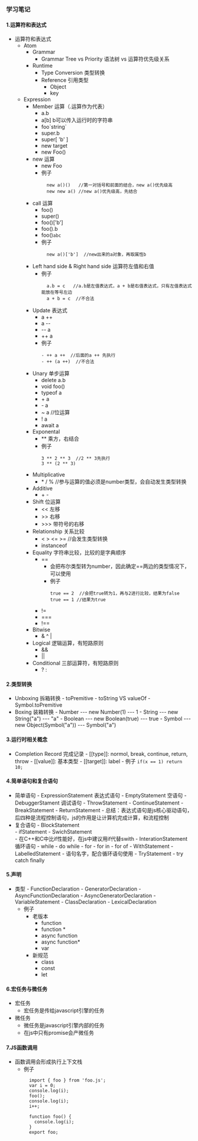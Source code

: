 ### 学习笔记
#### 1.运算符和表达式
- 运算符和表达式
    - Atom
      - Grammar
        - Grammar Tree vs Priority  语法树 vs 运算符优先级关系
      - Runtime
        - Type Conversion 类型转换
        - Reference 引用类型
          - Object
          - key
    - Expression
      - Member 运算（.运算作为代表）
        - a.b
        - a[b] b可以传入运行时的字符串
        - foo\`string`
        - super.b
        - super[ 'b' ]
        - new target
        - new Foo()
      - new 运算
        - new Foo
        - 例子
          ```
            new a()()   //第一对括号和前面的结合，new a()优先级高
            new new a() //new a()优先级高，先结合
          ```
      - call 运算
        - foo()
        - super()
        - foo()['b']
        - foo().b
        - foo()`abc`
        - 例子
          ```
            new a()['b']  //new出来的a对象，再取属性b
          ```
      - Left hand side & Right hand side 运算符左值和右值
        - 例子
          ```
            a.b = c   //a.b是左值表达式，a + b是右值表达式，只有左值表达式能放在等号左边
            a + b = c  //不合法
          ```
      - Update 表达式
        - a ++
        - a --
        - -- a
        - ++ a
        - 例子
          ```
          - ++ a ++  //后面的a ++ 先执行
          - ++ (a ++)  //不合法
          ```
      - Unary 单步运算
        - delete a.b
        - void foo()
        - typeof a
        - \+ a
        - \- a
        - ~ a  //位运算
        - ! a
        - await a 
      - Exponental 
        - ** 乘方，右结合
        - 例子
          ```
          3 ** 2 ** 3  //2 ** 3先执行
          3 ** (2 ** 3) 
          ```
      - Multiplicative
        - \* / % //参与运算的值必须是number类型，会自动发生类型转换
      - Additive
        - \+ -  
      - Shift 位运算
        - <<  左移
        - \>> 右移
        - \>>> 带符号的右移
      - Relationship 关系比较
        - < > <= >= //会发生类型转换 
        - instanceof
      - Equality 字符串比较，比较的是字典顺序
        - ==
          - 会把布尔类型转为number，因此确定==两边的类型情况下，可以使用
          - 例子
            ```
            true == 2  //会把true转为1，再与2进行比较，结果为false
            true == 1 //结果为true
            ```
        - !=
        - ===
        - !==
      - Bitwise
        - & ^ |
      - Logical 逻辑运算，有短路原则
        - && 
        - ||
      - Conditional 三部运算符，有短路原则
        - ? : 


    
#### 2.类型转换
- Unboxing 拆箱转换
      - toPremitive
      - toString VS valueOf
      - Symbol.toPremitive
- Boxing 装箱转换
      - Number  --- new Number(1) --- 1
      - String  --- new String("a")  --- "a"
      - Boolean --- new Boolean(true) --- true
      - Symbol  --- new Object(Symbol("a")) --- Symbol("a")
#### 3.运行时相关概念
 - Completion Record 完成记录 
        - \[[type]]: normol, break, continue, return, throw
        - \[[value]]: 基本类型
        - \[[target]]: label
        - 例子
          ```
            if(x == 1)
              return 10;
          ```
#### 4.简单语句和复合语句
- 简单语句
      - ExpressionStatement 表达式语句
      - EmptyStatement 空语句
      - DebuggerStament 调试语句
      - ThrowStatement 
      - ContinueStatement
      - BreakStatement
      - ReturnStatement
      - 总结：表达式语句是js核心驱动语句，后四种是流程控制语句，js的作用是让计算机完成计算，和流程控制
- 复合语句
      - BlockStatement  
      - ifStatement
      - SwichStatement  
        - 在C++和C中比if性能好，在js中建议用if代替swith
      - InterationStatement 循环语句
        - while
        - do while
        - for
        - for in
        - for of
      - WithStatement
      - LabelledStatement
        - 语句名字，配合循环语句使用
      - TryStatement
        - try catch finally
    
#### 5.声明
- 类型
      - FunctionDeclaration
      - GeneratorDeclaration
      - AsyncFunctionDeclaration
      - AsyncGeneratorDeclaration
      - VariableStatement
      - ClassDeclaration
      - LexicalDeclaration
    - 例子
      - 老版本
        - function
        - function *
        - async function
        - async function*
        - var
      - 新规范
        - class
        - const 
        - let
#### 6.宏任务与微任务
- 宏任务
    - 宏任务是传给javascript引擎的任务
- 微任务
    - 微任务是javascript引擎内部的任务
    - 在js中只有promise会产微任务
#### 7.JS函数调用
- 函数调用会形成执行上下文栈
    - 例子
      ```
        import { foo } from 'foo.js';
        var i = 0;
        console.log(i);
        foo();
        console.log(i);
        i++;

        function foo() {
          console.log(i);
        }
        export foo;
      ```